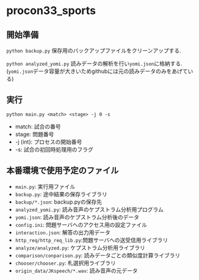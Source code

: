 # procon33_sports

## 開始準備
`python backup.py`
保存用のバックアップファイルをクリーンアップする.

`python analyzed_yomi.py`
読みデータの解析を行い`yomi.json`に格納する.
(`yomi.json`データ容量が大きいためgithubには元の読みデータのみをあげている)


## 実行
`python main.py <match> <stage> -j 0 -s`

- match: 試合の番号
- stage: 問題番号
- -j (int): プロセスの開始番号
- -s: 試合の初回時処理用のフラグ

## 本番環境で使用予定のファイル
- `main.py`: 実行用ファイル
- `backup.py`: 途中結果の保存ライブラリ
- `backup/*.json`: backup.pyの保存先
- `analyzed_yomi.py`: 読み音声のケプストラム分析用プログラム
- `yomi.json`: 読み音声のケプストラム分析後のデータ
- `config.ini`: 問題サーバへのアクセス用の設定ファイル
- `interaction.json`: 解答の出力用データ
- `http_req/http_req_lib.py`:問題サーバへの送受信用ライブラリ
- `analyze/analyzed.py`: ケプストラム分析用ライブラリ
- `comparison/conparison.py`: 読みデータごとの類似度計算ライブラリ
- `chooser/chooser.py`: 札選択用ライブラリ
- `origin_data/JKspeech/*.wav`: 読み音声の元データ
